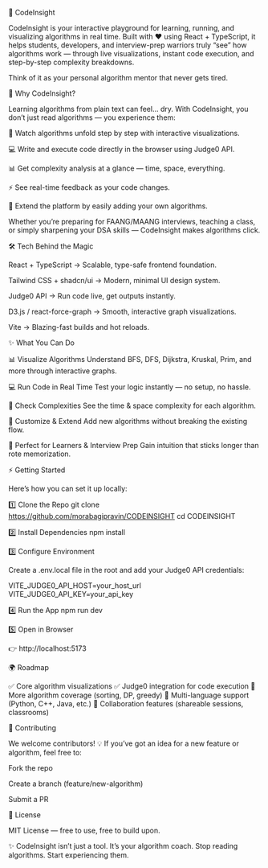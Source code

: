 🧠 CodeInsight

CodeInsight is your interactive playground for learning, running, and visualizing algorithms in real time.
Built with ❤️ using React + TypeScript, it helps students, developers, and interview-prep warriors truly “see” how algorithms work — through live visualizations, instant code execution, and step-by-step complexity breakdowns.

Think of it as your personal algorithm mentor that never gets tired.

🚀 Why CodeInsight?

Learning algorithms from plain text can feel… dry.
With CodeInsight, you don’t just read algorithms — you experience them:

🎥 Watch algorithms unfold step by step with interactive visualizations.

💻 Write and execute code directly in the browser using Judge0 API.

📊 Get complexity analysis at a glance — time, space, everything.

⚡ See real-time feedback as your code changes.

🧩 Extend the platform by easily adding your own algorithms.

Whether you’re preparing for FAANG/MAANG interviews, teaching a class, or simply sharpening your DSA skills — CodeInsight makes algorithms click.

🛠️ Tech Behind the Magic

React + TypeScript → Scalable, type-safe frontend foundation.

Tailwind CSS + shadcn/ui → Modern, minimal UI design system.

Judge0 API → Run code live, get outputs instantly.

D3.js / react-force-graph → Smooth, interactive graph visualizations.

Vite → Blazing-fast builds and hot reloads.

✨ What You Can Do

📊 Visualize Algorithms
Understand BFS, DFS, Dijkstra, Kruskal, Prim, and more through interactive graphs.

💻 Run Code in Real Time
Test your logic instantly — no setup, no hassle.

🧮 Check Complexities
See the time & space complexity for each algorithm.

🧩 Customize & Extend
Add new algorithms without breaking the existing flow.

🎯 Perfect for Learners & Interview Prep
Gain intuition that sticks longer than rote memorization.

⚡ Getting Started

Here’s how you can set it up locally:

1️⃣ Clone the Repo
git clone https://github.com/morabagipravin/CODEINSIGHT
cd CODEINSIGHT

2️⃣ Install Dependencies
npm install

3️⃣ Configure Environment

Create a .env.local file in the root and add your Judge0 API credentials:

VITE_JUDGE0_API_HOST=your_host_url
VITE_JUDGE0_API_KEY=your_api_key

4️⃣ Run the App
npm run dev

5️⃣ Open in Browser

👉 http://localhost:5173

🌍 Roadmap

✅ Core algorithm visualizations
✅ Judge0 integration for code execution
🚧 More algorithm coverage (sorting, DP, greedy)
🚧 Multi-language support (Python, C++, Java, etc.)
🚧 Collaboration features (shareable sessions, classrooms)

🤝 Contributing

We welcome contributors! 💡
If you’ve got an idea for a new feature or algorithm, feel free to:

Fork the repo

Create a branch (feature/new-algorithm)

Submit a PR

📜 License

MIT License — free to use, free to build upon.

✨ CodeInsight isn’t just a tool. It’s your algorithm coach.
Stop reading algorithms. Start experiencing them.
